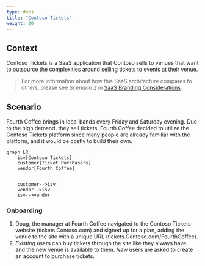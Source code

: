 ```yaml
---
type: docs
title: "Contoso Tickets"
weight: 20
---
```


## Context

Contoso Tickets is a SaaS application that Contoso sells to venues that want to outsource the complexities around selling tickets to events at their venue.

> For more information about how this SaaS architecture compares to others, please see *Scenario 2* in [SaaS Branding Considerations](../branding-considerations-for-saas/#scenario-2---marketplaces).

## Scenario

Fourth Coffee brings in local bands every Friday and Saturday evening. Due to the high demand, they sell tickets. Fourth Coffee decided to utilize the Contoso Tickets platform since many people are already familiar with the platform, and it would be costly to build their own.

```mermaid
graph LR
	isv[Contoso Tickets]
	customer[Ticket Purchasers]
	vendor[Fourth Coffee]
	
	
	customer-->isv
	vendor-->isv
	isv-->vendor
```

### Onboarding

1. Doug, the manager at Fourth Coffee navigated to the Contoso Tickets website (tickets.Contoso.com) and signed up for a plan, adding the venue to the site with a unique URL (tickets.Contoso.com/FourthCoffee).
2. *Existing* users can buy tickets through the site like they always have, and the new venue is available to them. *New* users are asked to create an account to purchase tickets.